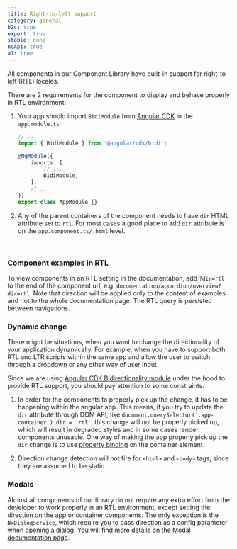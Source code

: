 ```yaml
---
title: Right-to-left support
category: general
b2c: true
expert: true
stable: done
noApi: true
a1: true
---
```


All components in our Component Library have built-in support for right-to-left (RTL) locales.

There are 2 requirements for the component to display and behave properly in RTL environment:

1. Your app should import `BidiModule` from [Angular CDK](https://material.angular.io/cdk/bidi/overview) in the `app.module.ts`:

    ```ts
    // ...
    import { BidiModule } from '@angular/cdk/bidi';

    @NgModule({
        imports: [
            // ...
            BidiModule,
        ],
        // ...
    })
    export class AppModule {}
    ```

1. Any of the parent containers of the component needs to have `dir` HTML attribute set to `rtl`. For most cases a good place to add `dir` attribute is on the `app.component.ts/.html` level.
    <!-- HINT: for some reason there's no space between end of the list and an example, so have to go with linebreak -->
    <br>

<!-- example(rtl-basic) -->

### Component examples in RTL

To view components in an RTL setting in the documentation, add `?dir=rtl` to the end of the component url, e.g. `documentation/accordion/overview?dir=rtl`. Note that direction will be applied only to the content of examples and not to the whole documentation page. The RTL query is persisted between navigations.

### Dynamic change

There might be situations, when you want to change the directionality of your application dynamically. For example, when you have to support both RTL and LTR scripts within the same app and allow the user to switch through a dropdown or any other way of user input.

Since we are using [Angular CDK Bidirectionality module](https://material.angular.io/cdk/bidi/overview) under the hood to provide RTL support, you should pay attention to some constraints:

1. In order for the components to properly pick up the change, it has to be happening within the angular app. This means, if you try to update the `dir` attribute through DOM API, like `document.querySelector('.app-container').dir = 'rtl'`, this change will not be properly picked up, which will result in degraded styles and in some cases render components unusable. One way of making the app properly pick up the `dir` change is to use [property binding](https://angular.io/guide/property-binding) on the container element.

1. Direction change detection will not fire for `<html>` and `<body>` tags, since they are assumed to be static.

<!-- example(rtl-dynamic) -->

### Modals

Almost all components of our library do not require any extra effort from the developer to work properly in an RTL environment, except setting the direction on the app or container components. The only exception is the `NxDialogService`, which require you to pass direction as a config parameter when opening a dialog. You will find more details on the [Modal documentation page](./documentation/modal/overview#directionality).
